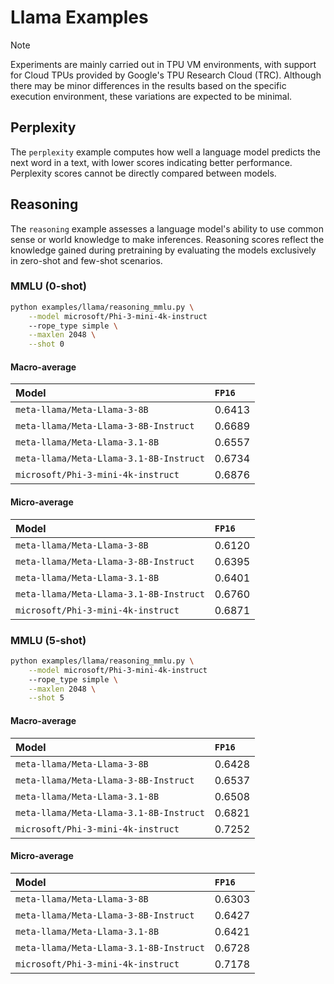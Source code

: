 # Llama Examples

> [!NOTE]
> Experiments are mainly carried out in TPU VM environments, with support for Cloud TPUs provided by Google's TPU Research Cloud (TRC). Although there may be minor differences in the results based on the specific execution environment, these variations are expected to be minimal.

## Perplexity

The `perplexity` example computes how well a language model predicts the next word in a text, with lower scores indicating better performance. Perplexity scores cannot be directly compared between models.

## Reasoning

The `reasoning` example assesses a language model's ability to use common sense or world knowledge to make inferences. Reasoning scores reflect the knowledge gained during pretraining by evaluating the models exclusively in zero-shot and few-shot scenarios.

### MMLU (0-shot)

```bash
python examples/llama/reasoning_mmlu.py \
    --model microsoft/Phi-3-mini-4k-instruct
    --rope_type simple \
    --maxlen 2048 \
    --shot 0
```

#### Macro-average

| Model                                   | `FP16` |
| :-                                      | :-     |
| `meta-llama/Meta-Llama-3-8B`            | 0.6413 |
| `meta-llama/Meta-Llama-3-8B-Instruct`   | 0.6689 |
| `meta-llama/Meta-Llama-3.1-8B`          | 0.6557 |
| `meta-llama/Meta-Llama-3.1-8B-Instruct` | 0.6734 |
| `microsoft/Phi-3-mini-4k-instruct`      | 0.6876 |

#### Micro-average

| Model                                   | `FP16` |
| :-                                      | :-     |
| `meta-llama/Meta-Llama-3-8B`            | 0.6120 |
| `meta-llama/Meta-Llama-3-8B-Instruct`   | 0.6395 |
| `meta-llama/Meta-Llama-3.1-8B`          | 0.6401 |
| `meta-llama/Meta-Llama-3.1-8B-Instruct` | 0.6760 |
| `microsoft/Phi-3-mini-4k-instruct`      | 0.6871 |

### MMLU (5-shot)

```bash
python examples/llama/reasoning_mmlu.py \
    --model microsoft/Phi-3-mini-4k-instruct
    --rope_type simple \
    --maxlen 2048 \
    --shot 5
```

#### Macro-average

| Model                                   | `FP16` |
| :-                                      | :-     |
| `meta-llama/Meta-Llama-3-8B`            | 0.6428 |
| `meta-llama/Meta-Llama-3-8B-Instruct`   | 0.6537 |
| `meta-llama/Meta-Llama-3.1-8B`          | 0.6508 |
| `meta-llama/Meta-Llama-3.1-8B-Instruct` | 0.6821 |
| `microsoft/Phi-3-mini-4k-instruct`      | 0.7252 |

#### Micro-average

| Model                                   | `FP16` |
| :-                                      | :-     |
| `meta-llama/Meta-Llama-3-8B`            | 0.6303 |
| `meta-llama/Meta-Llama-3-8B-Instruct`   | 0.6427 |
| `meta-llama/Meta-Llama-3.1-8B`          | 0.6421 |
| `meta-llama/Meta-Llama-3.1-8B-Instruct` | 0.6728 |
| `microsoft/Phi-3-mini-4k-instruct`      | 0.7178 |
